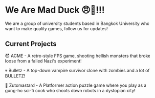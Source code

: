 # We Are Mad Duck 😠🦆!!!
We are a group of university students based in Bangkok University who want to make quality games, follow us for updates!
## Current Projects
😈 ACME - A retro-style FPS game, shooting hellish monsters that broke loose from a failed Nazi's experiment!

💀 Bulletz - A top-down vampire survivor clone with zombies and a lot of BULLETZ!

🥚 Zutomastard - A Platformer action puzzle game where you play as a gung-ho sci-fi cook who shoots down robots in a dystopian city!

